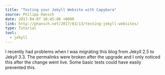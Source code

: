 ```yaml
---
title: "Testing your Jekyll Website with Capybara"
source: Philipp Hansch
date: 2017-04-07 10:45:00 +0000
link: http://phansch.net/2017/03/13/testing-jekyll-websites/
type: Tutorial
tool:
  - jekyll
---
```

I recently had problems when I was migrating this blog from Jekyll 2.5 to Jekyll 3.3. The permalinks were broken after the upgrade and I only noticed this after the change went live. Some basic tests could have easily prevented this.





